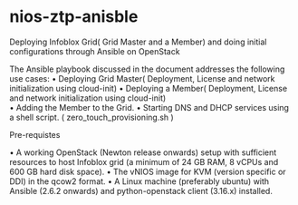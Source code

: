 # nios-ztp-anisble
Deploying Infoblox Grid( Grid Master and a Member) and doing initial configurations through Ansible on OpenStack 

The Ansible playbook discussed in the document addresses the following use cases:
•	Deploying Grid Master( Deployment, License and network initialization using cloud-init)
•	Deploying a Member( Deployment, License and network initialization using cloud-init)	
•	Adding the Member to the Grid.
•	Starting DNS and DHCP services using a shell script. ( zero_touch_provisioning.sh )


Pre-requistes

•	A working OpenStack (Newton release onwards) setup with sufficient resources to host Infoblox grid (a minimum of 24 GB RAM, 8 vCPUs and 600 GB hard disk space).
•	The vNIOS image for KVM (version specific or DDI) in the qcow2 format. 
•	A Linux machine (preferably ubuntu) with Ansible (2.6.2 onwards) and python-openstack client (3.16.x) installed.
